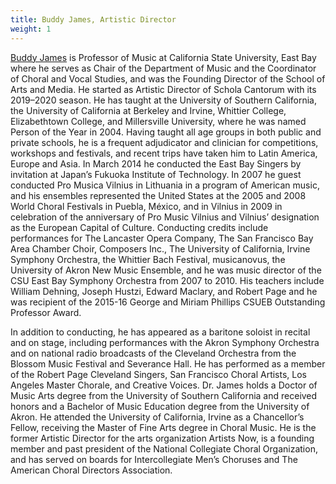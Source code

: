 ```yaml
---
title: Buddy James, Artistic Director
weight: 1
---
```


[Buddy James](http://buddyjames.org) is Professor of Music at California State
University, East Bay where he serves as Chair of the Department of Music and the
Coordinator of Choral and Vocal Studies, and was the Founding Director of the
School of Arts and Media. He started as Artistic Director of Schola Cantorum
with its 2019–2020 season. He has taught at the University of Southern
California, the University of California at Berkeley and Irvine, Whittier
College, Elizabethtown College, and Millersville University, where he was named
Person of the Year in 2004. Having taught all age groups in both public and
private schools, he is a frequent adjudicator and clinician for competitions,
workshops and festivals, and recent trips have taken him to Latin America,
Europe and Asia. In March 2014 he conducted the East Bay Singers by invitation
at Japan’s Fukuoka Institute of Technology. In 2007 he guest conducted Pro
Musica Vilnius in Lithuania in a program of American music, and his ensembles
represented the United States at the 2005 and 2008 World Choral Festivals in
Puebla, México, and in Vilnius in 2009 in celebration of the anniversary of Pro
Music Vilnius and Vilnius’ designation as the European Capital of Culture.
Conducting credits include performances for The Lancaster Opera Company, The San
Francisco Bay Area Chamber Choir, Composers Inc., The University of California,
Irvine Symphony Orchestra, the Whittier Bach Festival, musicanovus, the
University of Akron New Music Ensemble, and he was music director of the CSU
East Bay Symphony Orchestra from 2007 to 2010. His teachers include William
Dehning, Joseph Hustzi, Edward Maclary, and Robert Page and he was recipient of
the 2015-16 George and Miriam Phillips CSUEB Outstanding Professor Award.

In addition to conducting, he has appeared as a baritone soloist in recital and
on stage, including performances with the Akron Symphony Orchestra and on
national radio broadcasts of the Cleveland Orchestra from the Blossom Music
Festival and Severance Hall. He has performed as a member of the Robert Page
Cleveland Singers, San Francisco Choral Artists, Los Angeles Master Chorale, and
Creative Voices. Dr. James holds a Doctor of Music Arts degree from the
University of Southern California and received honors and a Bachelor of Music
Education degree from the University of Akron. He attended the University of
California, Irvine as a Chancellor’s Fellow, receiving the Master of Fine Arts
degree in Choral Music. He is the former Artistic Director for the arts
organization Artists Now, is a founding member and past president of the
National Collegiate Choral Organization, and has served on boards for
Intercollegiate Men’s Choruses and The American Choral Directors Association.
